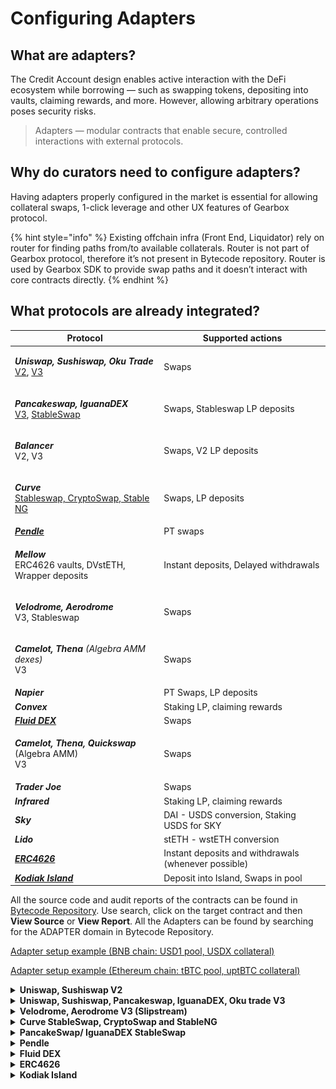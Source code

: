 # Configuring Adapters

## What are adapters?

The Credit Account design enables active interaction with the DeFi ecosystem while borrowing — such as swapping tokens, depositing into vaults, claiming rewards, and more. However, allowing arbitrary operations poses security risks.&#x20;

> Adapters — modular contracts that enable secure, controlled interactions with external protocols.

## Why do curators need to configure adapters?

Having adapters properly configured in the market is essential for allowing collateral swaps, 1-click leverage and other UX features of Gearbox protocol.

{% hint style="info" %}
Existing offchain infra (Front End, Liquidator) rely on router for finding paths from/to available collaterals. Router is not part of Gearbox protocol, therefore it’s not present in Bytecode repository. Router is used by Gearbox SDK to provide swap paths and it doesn’t interact with core contracts directly.
{% endhint %}

## What protocols are already integrated?

| Protocol                                                                                                                                                                                                                                                                                                                                                                            | Supported actions                                    |
| ----------------------------------------------------------------------------------------------------------------------------------------------------------------------------------------------------------------------------------------------------------------------------------------------------------------------------------------------------------------------------------- | ---------------------------------------------------- |
| <p><em><strong>Uniswap, Sushiswap, Oku Trade</strong></em><br><a href="https://docs.gearbox.fi/gearbox-permissionless-doc/step-by-step-guides/configuring-adapters#uniswap-sushiswap-v2">V2</a>, <a href="https://docs.gearbox.fi/gearbox-permissionless-doc/step-by-step-guides/configuring-adapters#uniswap-sushiswap-pancakeswap-iguanadex-oku-trade-v3">V3</a></p>              | Swaps                                                |
| <p><em><strong>Pancakeswap, IguanaDEX</strong></em><br><a href="https://docs.gearbox.fi/gearbox-permissionless-doc/step-by-step-guides/configuring-adapters#uniswap-sushiswap-pancakeswap-iguanadex-oku-trade-v3">V3</a>, <a href="https://docs.gearbox.fi/gearbox-permissionless-doc/step-by-step-guides/configuring-adapters#pancakeswap-iguanadex-stableswap">StableSwap</a></p> | Swaps, Stableswap LP deposits                        |
| <p><em><strong>Balancer</strong></em><br>V2, V3</p>                                                                                                                                                                                                                                                                                                                                 | Swaps, V2 LP deposits                                |
| <p><em><strong>Curve</strong></em> <br><a href="https://docs.gearbox.fi/gearbox-permissionless-doc/step-by-step-guides/configuring-adapters#curve-stableswap-cryptoswap-and-stableng">Stableswap, CryptoSwap, Stable NG</a></p>                                                                                                                                                     | Swaps, LP deposits                                   |
| [_**Pendle**_](https://docs.gearbox.fi/gearbox-permissionless-doc/step-by-step-guides/configuring-adapters#curve-stableswap-cryptoswap-and-stableng)                                                                                                                                                                                                                                | PT swaps                                             |
| <p><em><strong>Mellow</strong></em><br>ERC4626 vaults, DVstETH, Wrapper deposits</p>                                                                                                                                                                                                                                                                                                | Instant deposits, Delayed withdrawals                |
| <p><em><strong>Velodrome, Aerodrome</strong></em> <br>V3, Stableswap</p>                                                                                                                                                                                                                                                                                                            | Swaps                                                |
| <p><em><strong>Camelot, Thena</strong> (Algebra AMM dexes)</em><br>V3</p>                                                                                                                                                                                                                                                                                                           | Swaps                                                |
| _**Napier**_                                                                                                                                                                                                                                                                                                                                                                        | PT Swaps, LP deposits                                |
| _**Convex**_                                                                                                                                                                                                                                                                                                                                                                        | Staking LP, claiming rewards                         |
| [_**Fluid DEX**_](https://docs.gearbox.fi/gearbox-permissionless-doc/step-by-step-guides/configuring-adapters#fluid-dex)                                                                                                                                                                                                                                                            | Swaps                                                |
| <p><em><strong>Camelot, Thena, Quickswap</strong></em> (Algebra AMM)<br>V3</p>                                                                                                                                                                                                                                                                                                      | Swaps                                                |
| _**Trader Joe**_                                                                                                                                                                                                                                                                                                                                                                    | Swaps                                                |
| _**Infrared**_                                                                                                                                                                                                                                                                                                                                                                      | Staking LP, claiming rewards                         |
| _**Sky**_                                                                                                                                                                                                                                                                                                                                                                           | DAI - USDS conversion, Staking USDS for SKY          |
| _**Lido**_                                                                                                                                                                                                                                                                                                                                                                          | stETH - wstETH conversion                            |
| [_**ERC4626**_](https://docs.gearbox.fi/gearbox-permissionless-doc/step-by-step-guides/configuring-adapters#erc4626)                                                                                                                                                                                                                                                                | Instant deposits and withdrawals (whenever possible) |
| [_**Kodiak Island**_](https://docs.gearbox.fi/gearbox-permissionless-doc/step-by-step-guides/configuring-adapters#erc4626)                                                                                                                                                                                                                                                          | Deposit into Island, Swaps in pool                   |

All the source code and audit reports of the contracts can be found in [Bytecode Repository](https://permissionless.gearbox.foundation/bytecode). Use search, click on the target contract and then **View Source** or **View Report**. All the Adapters can be found by searching for the ADAPTER domain in Bytecode Repository.

[Adapter setup example (BNB chain: USD1 pool, USDX collateral)](https://www.notion.so/Adapter-setup-example-BNB-chain-USD1-pool-USDX-collateral-208145c16224807fa1a0d318c01bc1ae?pvs=21)

[Adapter setup example (Ethereum chain: tBTC pool, uptBTC collateral)](https://www.notion.so/Adapter-setup-example-Ethereum-chain-tBTC-pool-uptBTC-collateral-20e145c1622480c886d8d43dc5e9f5bb?pvs=21)

<details>

<summary><strong>Uniswap, Sushiswap V2</strong></summary>

*   **Add UniswapV2 adapter (requires providing router address):**

    <figure><img src="../.gitbook/assets/image (22).png" alt=""><figcaption></figcaption></figure>

    * Uni V2 deployment addresses: [https://docs.uniswap.org/contracts/v2/reference/smart-contracts/v2-deployments](https://docs.uniswap.org/contracts/v2/reference/smart-contracts/v2-deployments)
    * Sushi V2 deployment addresses: [https://github.com/sushiswap/v2-core/tree/master/deployments](https://github.com/sushiswap/v2-core/tree/master/deployments)

{% hint style="warning" %}
Before allowing pools in adapter, please ensure that tokens from a pair are added as _**Assets to Market**_ and as _**Collaterals to Credit Manager**_.\
\
&#xNAN;_&#x65;.g. to add WETH/USDC pool both WETH and USDC must be added before._
{% endhint %}

*   **Configure adapter to whitelist pools:**

    <figure><img src="../.gitbook/assets/Screenshot 2025-07-30 at 11.42.58.png" alt=""><figcaption></figcaption></figure>

    <figure><img src="../.gitbook/assets/image (23).png" alt=""><figcaption></figcaption></figure>

- Uni V2
  *   Configuration requires specifying tokens from a pair

      <figure><img src="../.gitbook/assets/image (21).png" alt=""><figcaption></figcaption></figure>
  * Sushi V2
    *   Configuration requires specifying tokens from a pair

        <figure><img src="../.gitbook/assets/image (20).png" alt=""><figcaption></figcaption></figure>

</details>

<details>

<summary><strong>Uniswap, Sushiswap, Pancakeswap, IguanaDEX, Oku trade V3</strong></summary>

*   **Add UniswapV3 adapter (requires providing SwapRouter address):**

    <figure><img src="../.gitbook/assets/image (25).png" alt=""><figcaption></figcaption></figure>

    * Uni V3 deployment addresses: [https://docs.uniswap.org/contracts/v3/reference/deployments/](https://docs.uniswap.org/contracts/v3/reference/deployments/)
    * Sushi V3 deployment addresses: [https://github.com/sushiswap/v3-periphery/tree/master/deployments](https://github.com/sushiswap/v3-periphery/tree/master/deployments)
    * Oku Trade deployment addresses: [https://docs.oku.trade/home/extra-information/deployed-contracts](https://docs.oku.trade/home/extra-information/deployed-contracts)
    * PancakeSwap deployment addresses: [https://developer.pancakeswap.finance/contracts/v3/addresses](https://developer.pancakeswap.finance/contracts/v3/addresses)
    * IguanaDEX deployment addresses: [https://docs.iguanadex.com/iguanadex-on-mainnet/contract-addresses](https://docs.iguanadex.com/iguanadex-on-mainnet/contract-addresses)

{% hint style="info" %}
Router deployment must have bytecode of Uniswap's [SwapRouter.sol](https://github.com/Uniswap/v3-periphery/blob/v1.0.0/contracts/SwapRouter.sol) contract. Sometimes it has only [SwapRouter02](https://github.com/Uniswap/swap-router-contracts/blob/main/contracts/SwapRouter02.sol) deployment specified.\
\
On some chains that was already solved by deploying required implementation of router (see below).\
If it's not, reach out to Gearbox contributors.
{% endhint %}

* Custom SwapRouter deployments:
  * Uni V3
    * [BNB chain](https://bscscan.com/address/0xe7aC922b9751C7aca3A46D5505F36d5BbB1456b6#code)
  * Oku Trade
    * [Etherlink](https://explorer.etherlink.com/address/0x2afB54fcaECd41BE4Ecd05d7bd2e193F2F05B99d?tab=contract)

{% hint style="warning" %}
Before allowing pools in adapter, please ensure that tokens from a pair are added as _**Assets to Market**_ and as _**Collaterals to Credit Manager**_.\
\
&#xNAN;_&#x65;.g. to add WETH/USDC pool both WETH and USDC must be added before._
{% endhint %}

*   **Configure adapter to whitelist pools:**\
    &#xNAN;_&#x43;onfiguration requires specifying tokens and fee from a pair_



    <figure><img src="../.gitbook/assets/Screenshot 2025-07-30 at 12.23.10 (1).png" alt=""><figcaption></figcaption></figure>

    <figure><img src="../.gitbook/assets/image (26).png" alt=""><figcaption></figcaption></figure>

-   Uni V3

    <figure><img src="../.gitbook/assets/image (27).png" alt=""><figcaption></figcaption></figure>
-   Sushi V3

    <figure><img src="../.gitbook/assets/Screenshot 2025-07-30 at 12.21.22.png" alt=""><figcaption></figcaption></figure>
-   [PancakeSwap](https://pancakeswap.finance/info/v3/pairs), [IguanaDEX](https://www.iguanadex.com/info/v3?chain=etherlink)

    <figure><img src="../.gitbook/assets/Screenshot 2025-07-30 at 12.28.59.png" alt=""><figcaption></figcaption></figure>

</details>

<details>

<summary><strong>Velodrome, Aerodrome V3 (Slipstream)</strong></summary>

*   **Add UniswapV3 adapter (requires providing SwapRouter address):**

    <figure><img src="../.gitbook/assets/image (25).png" alt=""><figcaption></figcaption></figure>

    * Velodrome V3 (Slipstream) multichain deployment addresses: [https://github.com/velodrome-finance/superchain-slipstream/blob/main/deployment-addresses](https://github.com/velodrome-finance/superchain-slipstream/blob/main/deployment-addresses)
    * Aerodrome V3 (Slipstream) [https://github.com/aerodrome-finance/slipstream?tab=readme-ov-file#deployment](https://github.com/aerodrome-finance/slipstream?tab=readme-ov-file#deployment)

-   **Configure adapter to whitelist pools:**\
    &#xNAN;_&#x43;onfiguration requires specifying tokens and fee from a pair_



    <figure><img src="../.gitbook/assets/Screenshot 2025-07-30 at 12.23.10 (1).png" alt=""><figcaption></figcaption></figure>

    <figure><img src="../.gitbook/assets/image (26).png" alt=""><figcaption></figcaption></figure>

*   Uni V3

    <figure><img src="../.gitbook/assets/image (27).png" alt=""><figcaption></figcaption></figure>
*   Sushi V3

    <figure><img src="../.gitbook/assets/Screenshot 2025-07-30 at 12.21.22.png" alt=""><figcaption></figcaption></figure>
*   [PancakeSwap](https://pancakeswap.finance/info/v3/pairs), [IguanaDEX](https://www.iguanadex.com/info/v3?chain=etherlink)

    <figure><img src="../.gitbook/assets/Screenshot 2025-07-30 at 12.28.59.png" alt=""><figcaption></figcaption></figure>

</details>

<details>

<summary><strong>Curve StableSwap, CryptoSwap and StableNG</strong></summary>

* **How to understand what's the type of the pool of interest:**
  1. Go to the block explorer page of Curve Address provider on a chain of interest:\
     [https://docs.curve.finance/deployments/integration/](https://docs.curve.finance/deployments/integration/)
  2. Call Address Provider's get\_address method with id = 7 to get address of MetaRegistry\
     On Mainnet MetaRegistry is located [here](https://etherscan.io/address/0xF98B45FA17DE75FB1aD0e7aFD971b0ca00e379fC).
  3. Call get\_registry\_handlers\_by\_pool of MetaRegistry, passing target pool address as argument.
  4. Check non-zero address from step 3. output. It usually has clues in first lines of its code.

{% hint style="warning" %}
Before adding adapter, please ensure that tokens from a pool and pool LP token itself are added as _**Assets to Market**_ and as _**Collaterals to Credit Manager**_.\
\
&#xNAN;_&#x65;.g. to add 3Pool (USDC/USDT/DAI) adapter both USDC, USDT, DAI and 3Pool token itself must be added before._\
\
_learn how to find pool's token address below._
{% endhint %}

*   _**If the pool is not Stable NG:**_\
    &#xNAN;_&#x53;elect Curve V1 2/3/4 Assets adapter depending on the number of different tokens in target pool:_

    <figure><img src="../.gitbook/assets/image (10).png" alt=""><figcaption></figcaption></figure>
*   _**If the pool is Stable NG:**_\
    &#xNAN;_&#x53;elect Curve StableNG adapter:_

    <figure><img src="../.gitbook/assets/image (30).png" alt=""><figcaption></figcaption></figure>

{% hint style="danger" %}
If the pool operates with non-erc20 ETH balance, deploy a ETH Gateway first and then pass it as target address.\
See the list of deployed gateways below and reach out to Gearbox team if the needed is not present.
{% endhint %}

* _**Adapter arguments:**_
  * **Target Address**
    *   The address of the pool

        <figure><img src="../.gitbook/assets/image (28).png" alt=""><figcaption></figcaption></figure>
  * **LP token**
    *   The address of the pool's LP token (may be different from pool itself)

        <figure><img src="../.gitbook/assets/image (29).png" alt=""><figcaption></figcaption></figure>
  * **Base Pool Address**
    * Applicable only if pool is a metapool.\
      Example: [this](https://www.curve.finance/dex/ethereum/pools/factory-v2-251/deposit/) pool has [FRAX/USDC](https://www.curve.finance/dex/ethereum/pools/fraxusdc/deposit/) as its base pool.
  * **Crypto Swap or PancakeSwap pool**
    * If Type of Pool is Crypto Swap (a.k.a Twocrypto/ Tricrypto) checkout this box.
* ETH Gateway deployments:
  * Mainnet:
    * [ETH/stETH pool](https://etherscan.io/address/0xdc24316b9ae028f1497c275eb9192a3ea0f67022) Gateway: 0x0675cb2066bacae2edfd09633d5b62be3c619a35

</details>

<details>

<summary><strong>PancakeSwap/ IguanaDEX StableSwap</strong></summary>

{% hint style="warning" %}
Before adding adapter, please ensure that tokens from a pool and pool LP token itself are added as _**Assets to Market**_ and as _**Collaterals to Credit Manager**_.\
\
&#xNAN;_&#x65;.g. to add USDX/USDT adapter both USDX, USDT and pool's LP token itself must be added before._\
\
_learn how to find pool's token address below._
{% endhint %}

*   **Select Curve V1 2 Assets adapter:**

    <figure><img src="../.gitbook/assets/image (10).png" alt=""><figcaption></figcaption></figure>

    * **Target Address**
      *   The address of the pool

          <figure><img src="../.gitbook/assets/Screenshot 2025-07-31 at 18.53.41.png" alt=""><figcaption></figcaption></figure>
    * **LP token**
      *   The address of the pool's LP token (can be retreived by calling token() method of pool contract)

          <figure><img src="../.gitbook/assets/Screenshot 2025-07-31 at 18.54.48.png" alt=""><figcaption></figcaption></figure>
    * **Base Pool Address**
      * Not applicable to PancakeSwap. Leave untouched.
    * **Crypto Swap or PancakeSwap pool**
      * Checkout this checkbox.

</details>

<details>

<summary><strong>Pendle</strong></summary>

*   **Add Pendle adapter (requires providing router address):**

    <figure><img src="../.gitbook/assets/image (31).png" alt=""><figcaption></figcaption></figure>
* Pendle deployment addresses: [https://github.com/pendle-finance/pendle-core-v2-public/blob/main/deployments](https://github.com/pendle-finance/pendle-core-v2-public/blob/main/deployments)

{% hint style="warning" %}
Before adding pool to adapter, please ensure that pool's input token and PT token are added as _**Assets to Market**_ and as _**Collaterals to Credit Manager**_.\
\
&#xNAN;_&#x65;.g. to add Pendle pool for PT-sUSDe, both sUSDe and PT-sUSDe must be added before._
{% endhint %}

*   **Configure adapter to whitelist pools:**\
    &#xNAN;_&#x43;onfiguration requires specifying market address and input/output tokens_

    <figure><img src="../.gitbook/assets/Screenshot 2025-07-31 at 19.05.05.png" alt=""><figcaption></figcaption></figure>

    <figure><img src="../.gitbook/assets/image (32).png" alt=""><figcaption></figcaption></figure>
*   _**Market:**_

    <figure><img src="../.gitbook/assets/Screenshot 2025-07-31 at 19.07.10.png" alt=""><figcaption></figcaption></figure>

    <figure><img src="../.gitbook/assets/Screenshot 2025-07-31 at 19.08.20 (1).png" alt=""><figcaption></figcaption></figure>
* _**Input token:**_\
  Select a token that is in the "1 SY Equals To" row on the screenshot above ^
* _**Pendle token:**_\
  Target PT token

</details>

<details>

<summary><strong>Fluid DEX</strong></summary>

{% hint style="warning" %}
Before adding pool to adapter, please ensure that pool's tokens are added as _**Assets to Market**_ and as _**Collaterals to Credit Manager**_.\
\
&#xNAN;_&#x65;.g. to add Fluid DEX for wstUSR/USDT, both wstUSR and USDT must be added._
{% endhint %}

*   **Add Fluid DEX adapter (requires providing DEX address)**

    <figure><img src="../.gitbook/assets/image (9).png" alt=""><figcaption></figcaption></figure>

{% hint style="danger" %}
If the pool includes ETH token, ETH Gateway must be deployed first and then be passed as target address to Fluid DEX adapter.
{% endhint %}

* Fluid deployment addresses: [https://github.com/Instadapp/fluid-contracts-public/blob/main/deployments/deployments.md](https://github.com/Instadapp/fluid-contracts-public/blob/main/deployments/deployments.md)

{% hint style="info" %}
DEX addresses have names in the similar format: **Dex\_wstUSR\_USDT.** \
Search the name based on required tokens above.
{% endhint %}

* ETH Gateway deployments:
  * Mainnet:
    * #### Dex\_wstETH\_ETH: 0x9f294BF3201533B652aFb6B10c0385972C28a16f

</details>

<details>

<summary><strong>ERC4626</strong></summary>

<figure><img src="../.gitbook/assets/image.png" alt=""><figcaption></figcaption></figure>

Takes ERC4626 **Vault Address** as parameter. Target vault must be added as Asset to Market and as Collateral to Credit Manager.

{% hint style="warning" %}
Before adding adapter, please ensure that token being underlying asset of a ERC4626 vault is added as _**Assets to Market**_ and as _**Collaterals to Credit Manager**_.\
\
&#xNAN;_&#x65;.g. to add sDAI ERC4626 adapter DAI itself must be added before._
{% endhint %}

Operates using deposit, withdraw, mint and redeem functions of ERC4626 standard. Allows performing swaps from the vault’s **asset**  token into ERC4626 vault **share** token.

{% hint style="info" %}
Sometimes tokens look very much like ERC4626 but with overwritten methods, like those implementing timelocked deposits and withdrawals. \
Note that this adapter works with vanilla standard methods only. \
\
e.g. sUSDe can be minted from USDe using ERC4626 deposit interface, but has timelocked withdrawals.
{% endhint %}

</details>

<details>

<summary><strong>Kodiak Island</strong></summary>

Takes Gateway Address as parameter. On Berachain it's 0x8d41361d340515d1cdd8c369ca7b5c79f6b2e9c9.

<figure><img src="../.gitbook/assets/image (1).png" alt=""><figcaption></figcaption></figure>

After adding adapter, click configure to whitelist particular Islands.

{% hint style="warning" %}
Before adding Island to adapter, please ensure that Island's tokens and Island itself are added as _**Assets to Market**_ and as _**Collaterals to Credit Manager**_.\
\
&#xNAN;_&#x65;.g. to add WBERA/iBERA Island, WBERA, iBERA and Island must be added._
{% endhint %}

<figure><img src="../.gitbook/assets/Screenshot 2025-08-06 at 23.21.42.png" alt=""><figcaption></figcaption></figure>

</details>
